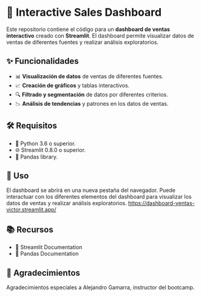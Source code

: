 # 🛒 Interactive Sales Dashboard

Este repositorio contiene el código para un **dashboard de ventas interactivo** creado con **Streamlit**. El dashboard permite visualizar datos de ventas de diferentes fuentes y realizar análisis exploratorios.

## ✨ Funcionalidades

- 📊 **Visualización de datos** de ventas de diferentes fuentes.
- 📈 **Creación de gráficos** y tablas interactivos.
- 🔍 **Filtrado y segmentación** de datos por diferentes criterios.
- 📉 **Análisis de tendencias** y patrones en los datos de ventas.


## 🛠️ Requisitos

- 🐍 Python 3.6 o superior.
- 🌐 Streamlit 0.8.0 o superior.
- 🐼 Pandas library.

## 🚀 Uso

El dashboard se abrirá en una nueva pestaña del navegador. Puede interactuar con los diferentes elementos del dashboard para visualizar los datos de ventas y realizar análisis exploratorios. https://dashboard-ventas-victor.streamlit.app/

## 📚 Recursos
- 📄 Streamlit Documentation
- 📄 Pandas Documentation

## 💖 Agradecimientos
Agradecimientos especiales a Alejandro Gamarra, instructor del bootcamp.
